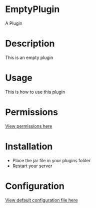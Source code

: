 # EmptyPlugin

A Plugin


# Description
This is an empty plugin


# Usage
This is how to use this plugin

# Permissions
[View permissions here](../../blob/master/src/plugin.yml)


# Installation

- Place the jar file in your plugins folder
- Restart your server


# Configuration
[View default configuration file here](../../blob/master/src/config.yml)